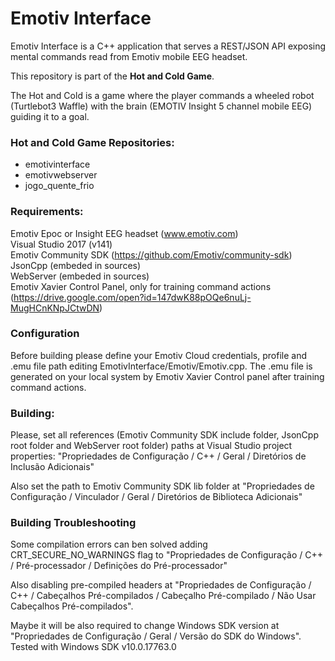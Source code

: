 # Emotiv Interface

Emotiv Interface is a C++ application that serves a REST/JSON API exposing mental commands read from Emotiv mobile EEG headset.

This repository is part of the **Hot and Cold Game**. 

The Hot and Cold is a game where the player commands a wheeled robot (Turtlebot3 Waffle) with the brain (EMOTIV Insight 5 channel mobile EEG) guiding it to a goal. 

### Hot and Cold Game Repositories:

- emotivinterface
- emotivwebserver
- jogo_quente_frio

### Requirements:

Emotiv Epoc or Insight EEG headset (www.emotiv.com)  
Visual Studio 2017 (v141)  
Emotiv Community SDK (https://github.com/Emotiv/community-sdk)  
JsonCpp (embeded in sources)  
WebServer (embeded in sources)  
Emotiv Xavier Control Panel, only for training command actions (https://drive.google.com/open?id=147dwK88pOQe6nuLj-MugHCnKNpJCtwDN)  

### Configuration

Before building please define your Emotiv Cloud credentials, profile and .emu file path editing EmotivInterface/Emotiv/Emotiv.cpp. The .emu file is generated on your local system by Emotiv Xavier Control panel after training command actions.

### Building:

Please, set all references (Emotiv Community SDK include folder, JsonCpp root folder and WebServer root folder) paths at Visual Studio project properties: "Propriedades de Configuração / C++ / Geral / Diretórios de Inclusão Adicionais"

Also set the path to Emotiv Community SDK lib folder at "Propriedades de Configuração / Vinculador / Geral / Diretórios de Biblioteca Adicionais" 

### Building Troubleshooting

Some compilation errors can ben solved adding CRT_SECURE_NO_WARNINGS flag to "Propriedades de Configuração / C++ / Pré-processador / Definições do Pré-processador"

Also disabling pre-compiled headers at "Propriedades de Configuração / C++ / Cabeçalhos Pré-compilados / Cabeçalho Pré-compilado / Não Usar Cabeçalhos Pré-compilados".

Maybe it will be also required to change Windows SDK version at "Propriedades de Configuração / Geral / Versão do SDK do Windows". Tested with Windows SDK v10.0.17763.0


